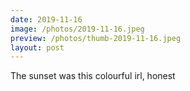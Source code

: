 ```yaml
---
date: 2019-11-16
image: /photos/2019-11-16.jpeg
preview: /photos/thumb-2019-11-16.jpeg
layout: post
---
```


The sunset was this colourful irl, honest
